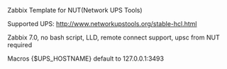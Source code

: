 Zabbix Template for NUT(Network UPS Tools)

Supported UPS: http://www.networkupstools.org/stable-hcl.html

Zabbix 7.0, no bash script, LLD, remote connect support, upsc from NUT required

Macros {$UPS_HOSTNAME} default to 127.0.0.1:3493
